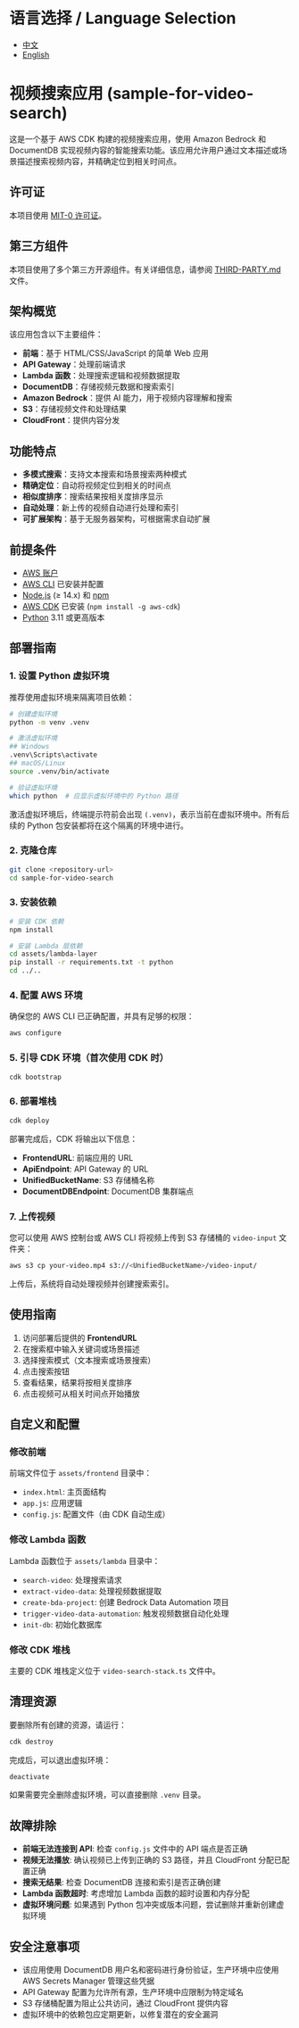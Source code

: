 # 语言选择 / Language Selection
- [中文](#中文说明)
- [English](#english-description)
  
# 视频搜索应用 (sample-for-video-search)

这是一个基于 AWS CDK 构建的视频搜索应用，使用 Amazon Bedrock 和 DocumentDB 实现视频内容的智能搜索功能。该应用允许用户通过文本描述或场景描述搜索视频内容，并精确定位到相关时间点。

## 许可证

本项目使用 [MIT-0 许可证](LICENSE)。

## 第三方组件

本项目使用了多个第三方开源组件。有关详细信息，请参阅 [THIRD-PARTY.md](THIRD-PARTY.md) 文件。

## 架构概览

该应用包含以下主要组件：

- **前端**：基于 HTML/CSS/JavaScript 的简单 Web 应用
- **API Gateway**：处理前端请求
- **Lambda 函数**：处理搜索逻辑和视频数据提取
- **DocumentDB**：存储视频元数据和搜索索引
- **Amazon Bedrock**：提供 AI 能力，用于视频内容理解和搜索
- **S3**：存储视频文件和处理结果
- **CloudFront**：提供内容分发

## 功能特点

- **多模式搜索**：支持文本搜索和场景搜索两种模式
- **精确定位**：自动将视频定位到相关的时间点
- **相似度排序**：搜索结果按相关度排序显示
- **自动处理**：新上传的视频自动进行处理和索引
- **可扩展架构**：基于无服务器架构，可根据需求自动扩展

## 前提条件

- [AWS 账户](https://aws.amazon.com/)
- [AWS CLI](https://aws.amazon.com/cli/) 已安装并配置
- [Node.js](https://nodejs.org/) (≥ 14.x) 和 [npm](https://www.npmjs.com/)
- [AWS CDK](https://aws.amazon.com/cdk/) 已安装 (`npm install -g aws-cdk`)
- [Python](https://www.python.org/) 3.11 或更高版本

## 部署指南

### 1. 设置 Python 虚拟环境

推荐使用虚拟环境来隔离项目依赖：

```bash
# 创建虚拟环境
python -m venv .venv

# 激活虚拟环境
## Windows
.venv\Scripts\activate
## macOS/Linux
source .venv/bin/activate

# 验证虚拟环境
which python  # 应显示虚拟环境中的 Python 路径
```

激活虚拟环境后，终端提示符前会出现 `(.venv)`，表示当前在虚拟环境中。所有后续的 Python 包安装都将在这个隔离的环境中进行。

### 2. 克隆仓库

```bash
git clone <repository-url>
cd sample-for-video-search
```

### 3. 安装依赖

```bash
# 安装 CDK 依赖
npm install

# 安装 Lambda 层依赖
cd assets/lambda-layer
pip install -r requirements.txt -t python
cd ../..
```

### 4. 配置 AWS 环境

确保您的 AWS CLI 已正确配置，并具有足够的权限：

```bash
aws configure
```

### 5. 引导 CDK 环境（首次使用 CDK 时）

```bash
cdk bootstrap
```

### 6. 部署堆栈

```bash
cdk deploy
```

部署完成后，CDK 将输出以下信息：

- **FrontendURL**: 前端应用的 URL
- **ApiEndpoint**: API Gateway 的 URL
- **UnifiedBucketName**: S3 存储桶名称
- **DocumentDBEndpoint**: DocumentDB 集群端点

### 7. 上传视频

您可以使用 AWS 控制台或 AWS CLI 将视频上传到 S3 存储桶的 `video-input` 文件夹：

```bash
aws s3 cp your-video.mp4 s3://<UnifiedBucketName>/video-input/
```

上传后，系统将自动处理视频并创建搜索索引。

## 使用指南

1. 访问部署后提供的 **FrontendURL**
2. 在搜索框中输入关键词或场景描述
3. 选择搜索模式（文本搜索或场景搜索）
4. 点击搜索按钮
5. 查看结果，结果将按相关度排序
6. 点击视频可从相关时间点开始播放

## 自定义和配置

### 修改前端

前端文件位于 `assets/frontend` 目录中：

- `index.html`: 主页面结构
- `app.js`: 应用逻辑
- `config.js`: 配置文件（由 CDK 自动生成）

### 修改 Lambda 函数

Lambda 函数位于 `assets/lambda` 目录中：

- `search-video`: 处理搜索请求
- `extract-video-data`: 处理视频数据提取
- `create-bda-project`: 创建 Bedrock Data Automation 项目
- `trigger-video-data-automation`: 触发视频数据自动化处理
- `init-db`: 初始化数据库

### 修改 CDK 堆栈

主要的 CDK 堆栈定义位于 `video-search-stack.ts` 文件中。

## 清理资源

要删除所有创建的资源，请运行：

```bash
cdk destroy
```

完成后，可以退出虚拟环境：

```bash
deactivate
```

如果需要完全删除虚拟环境，可以直接删除 `.venv` 目录。

## 故障排除

- **前端无法连接到 API**: 检查 `config.js` 文件中的 API 端点是否正确
- **视频无法播放**: 确认视频已上传到正确的 S3 路径，并且 CloudFront 分配已配置正确
- **搜索无结果**: 检查 DocumentDB 连接和索引是否正确创建
- **Lambda 函数超时**: 考虑增加 Lambda 函数的超时设置和内存分配
- **虚拟环境问题**: 如果遇到 Python 包冲突或版本问题，尝试删除并重新创建虚拟环境

## 安全注意事项

- 该应用使用 DocumentDB 用户名和密码进行身份验证，生产环境中应使用 AWS Secrets Manager 管理这些凭据
- API Gateway 配置为允许所有源，生产环境中应限制为特定域名
- S3 存储桶配置为阻止公共访问，通过 CloudFront 提供内容
- 虚拟环境中的依赖包应定期更新，以修复潜在的安全漏洞
